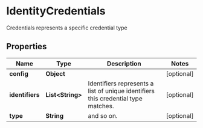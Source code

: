 

# IdentityCredentials

Credentials represents a specific credential type

## Properties

Name | Type | Description | Notes
------------ | ------------- | ------------- | -------------
**config** | **Object** |  |  [optional]
**identifiers** | **List&lt;String&gt;** | Identifiers represents a list of unique identifiers this credential type matches. |  [optional]
**type** | **String** | and so on. |  [optional]



